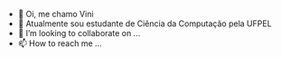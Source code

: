 - 👋 Oi, me chamo Vini
- 🌱 Atualmente sou estudante de Ciência da Computação pela UFPEL
- 💞️ I’m looking to collaborate on ...
- 📫 How to reach me ...
